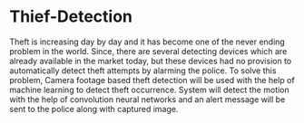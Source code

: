 # Thief-Detection
Theft is increasing day by day and it has become one of the never ending problem in the world. Since, there are several detecting
devices which are already available in the market today, but these devices had no provision to automatically detect theft attempts
by alarming the police. To solve this problem, Camera footage based theft detection will be used with the help of machine learning
to detect theft occurrence. System will  detect the motion with the help of convolution neural networks and an alert message will
be sent to the police along with captured image.
